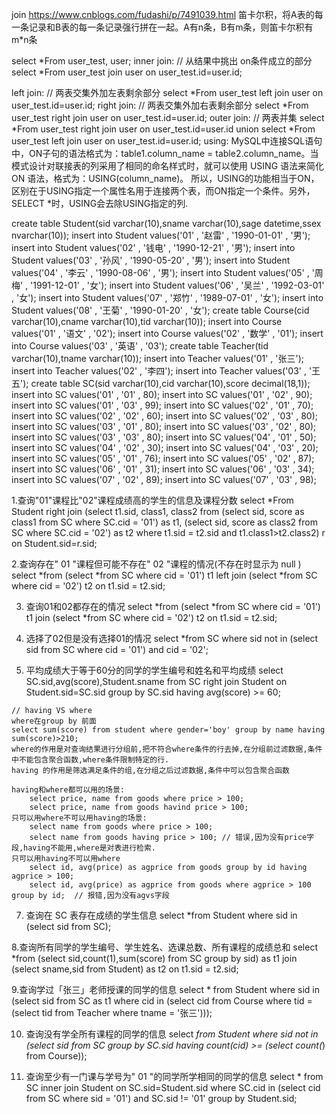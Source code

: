 join
https://www.cnblogs.com/fudashi/p/7491039.html
笛卡尔积，将A表的每一条记录和B表的每一条记录强行拼在一起。A有n条，B有m条，则笛卡尔积有m*n条

select *From user_test, user;
inner join:
	// 从结果中挑出 on条件成立的部分
	select *From user_test join user on user_test.id=user.id;

left join:
	// 两表交集外加左表剩余部分
	select *From user_test left join user on user_test.id=user.id;
right join:
	// 两表交集外加右表剩余部分
	select *From user_test right join user on user_test.id=user.id;
outer join:
	// 两表并集
	select *From user_test right join user on user_test.id=user.id
	union
	select *From user_test left join user on user_test.id=user.id;
using:
	MySQL中连接SQL语句中，ON子句的语法格式为：table1.column_name = table2.column_name。当模式设计对联接表的列采用了相同的命名样式时，就可以使用 USING 语法来简化 ON 语法，格式为：USING(column_name)。
所以，USING的功能相当于ON，区别在于USING指定一个属性名用于连接两个表，而ON指定一个条件。另外，SELECT *时，USING会去除USING指定的列.


create table Student(sid varchar(10),sname varchar(10),sage datetime,ssex nvarchar(10));
insert into Student values('01' , '赵雷' , '1990-01-01' , '男');
insert into Student values('02' , '钱电' , '1990-12-21' , '男');
insert into Student values('03' , '孙风' , '1990-05-20' , '男');
insert into Student values('04' , '李云' , '1990-08-06' , '男');
insert into Student values('05' , '周梅' , '1991-12-01' , '女');
insert into Student values('06' , '吴兰' , '1992-03-01' , '女');
insert into Student values('07' , '郑竹' , '1989-07-01' , '女');
insert into Student values('08' , '王菊' , '1990-01-20' , '女');
create table Course(cid varchar(10),cname varchar(10),tid varchar(10));
insert into Course values('01' , '语文' , '02');
insert into Course values('02' , '数学' , '01');
insert into Course values('03' , '英语' , '03');
create table Teacher(tid varchar(10),tname varchar(10));
insert into Teacher values('01' , '张三');
insert into Teacher values('02' , '李四');
insert into Teacher values('03' , '王五');
create table SC(sid varchar(10),cid varchar(10),score decimal(18,1));
insert into SC values('01' , '01' , 80);
insert into SC values('01' , '02' , 90);
insert into SC values('01' , '03' , 99);
insert into SC values('02' , '01' , 70);
insert into SC values('02' , '02' , 60);
insert into SC values('02' , '03' , 80);
insert into SC values('03' , '01' , 80);
insert into SC values('03' , '02' , 80);
insert into SC values('03' , '03' , 80);
insert into SC values('04' , '01' , 50);
insert into SC values('04' , '02' , 30);
insert into SC values('04' , '03' , 20);
insert into SC values('05' , '01' , 76);
insert into SC values('05' , '02' , 87);
insert into SC values('06' , '01' , 31);
insert into SC values('06' , '03' , 34);
insert into SC values('07' , '02' , 89);
insert into SC values('07' , '03' , 98);

1.查询"01"课程比"02"课程成绩高的学生的信息及课程分数
select *From Student right join (select t1.sid, class1, class2  from (select sid, score as class1 from SC  where SC.cid = '01') as t1, (select sid, score as class2 from SC where SC.cid = '02') as t2 where t1.sid = t2.sid and t1.class1>t2.class2) r on Student.sid=r.sid;


2.查询存在" 01 "课程但可能不存在" 02 "课程的情况(不存在时显示为 null )
select *from (select *from SC where cid = '01') t1 left join (select *from SC where cid = '02') t2 on t1.sid = t2.sid;

3. 查询01和02都存在的情况
 select *from (select *from SC where cid = '01') t1 join (select *from SC where cid = '02') t2 on t1.sid = t2.sid;

4. 选择了02但是没有选择01的情况
select *from SC where sid not in (select sid from SC where cid = '01') and cid = '02';

6. 平均成绩大于等于60分的同学的学生编号和姓名和平均成绩
select SC.sid,avg(score),Student.sname from SC right join Student on Student.sid=SC.sid group by SC.sid having avg(score) >= 60;
```
// having VS where
where在group by 前面
select sum(score) from student where gender='boy' group by name having sum(score)>210;
where的作用是对查询结果进行分组前,把不符合where条件的行去掉,在分组前过滤数据,条件中不能包含聚合函数,where条件限制特定的行.
having 的作用是筛选满足条件的组,在分组之后过滤数据,条件中可以包含聚合函数

having和where都可以用的场景:
	select price, name from goods where price > 100;
	select price, name from goods havind price > 100;
只可以用where不可以用having的场景:
	select name from goods where price > 100;
	select name from goods having price > 100; // 错误,因为没有price字段,having不能用,where是对表进行检索.
只可以用having不可以用where
	select id, avg(price) as agprice from goods group by id having agprice > 100;
	select id, avg(price) as agprice from goods where agprice > 100 group by id;  // 报错,因为没有agvs字段
```
7. 查询在 SC 表存在成绩的学生信息
select *from Student where sid in (select sid from SC);

8.查询所有同学的学生编号、学生姓名、选课总数、所有课程的成绩总和
select *from (select sid,count(1),sum(score) from SC group by sid) as t1 join  (select sname,sid from Student) as t2 on t1.sid = t2.sid;

9.查询学过「张三」老师授课的同学的信息
select * from Student where sid in (select sid from SC as t1 where cid in (select cid from Course  where tid = (select tid from Teacher where tname = '张三')));

10. 查询没有学全所有课程的同学的信息
select *from Student where sid not in (select sid from SC  group by SC.sid having count(cid) >= (select count(*) from Course));

11. 查询至少有一门课与学号为" 01 "的同学所学相同的同学的信息
select * from SC inner join Student on SC.sid=Student.sid where SC.cid in (select cid from SC where sid = '01') and SC.sid != '01' group by Student.sid;





